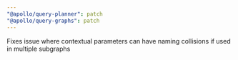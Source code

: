 ```yaml
---
"@apollo/query-planner": patch
"@apollo/query-graphs": patch
---
```


Fixes issue where contextual parameters can have naming collisions if used in multiple subgraphs
